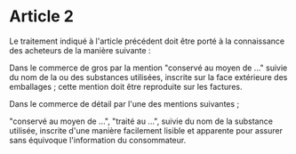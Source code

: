 # Article 2

Le traitement indiqué à l'article précédent doit être porté à la connaissance des acheteurs de la manière suivante :

Dans le commerce de gros par la mention "conservé au moyen de ..." suivie du nom de la ou des substances utilisées, inscrite sur la face extérieure des emballages ; cette mention doit être reproduite sur les factures.

Dans le commerce de détail par l'une des mentions suivantes ;

"conservé au moyen de ...", "traité au ...", suivie du nom de la substance utilisée, inscrite d'une manière facilement lisible et apparente pour assurer sans équivoque l'information du consommateur.
